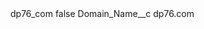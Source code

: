 <?xml version="1.0" encoding="UTF-8"?>
<CustomMetadata xmlns="http://soap.sforce.com/2006/04/metadata" xmlns:xsi="http://www.w3.org/2001/XMLSchema-instance" xmlns:xsd="http://www.w3.org/2001/XMLSchema">
    <label>dp76_com</label>
    <protected>false</protected>
    <values>
        <field>Domain_Name__c</field>
        <value xsi:type="xsd:string">dp76.com</value>
    </values>
</CustomMetadata>
